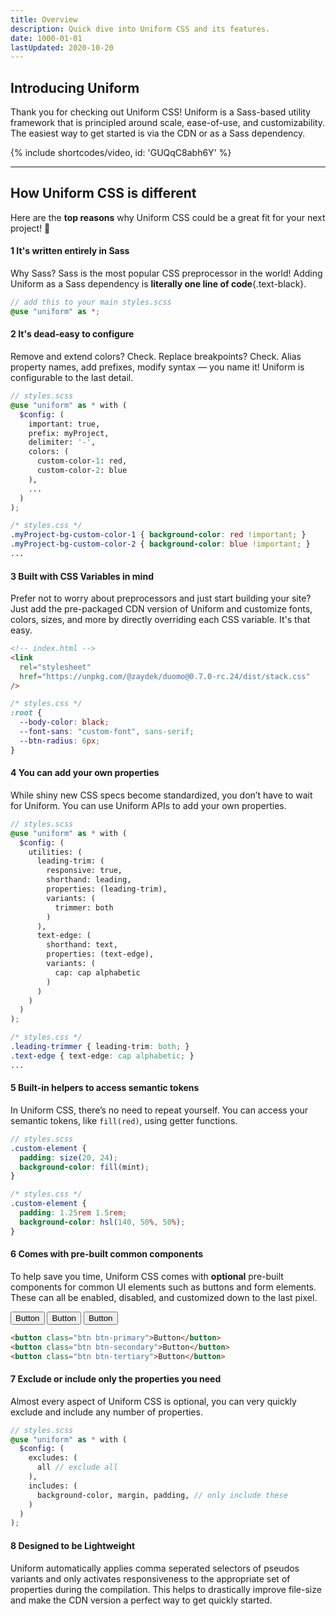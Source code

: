 ```yaml
---
title: Overview
description: Quick dive into Uniform CSS and its features.
date: 1000-01-01
lastUpdated: 2020-10-20
---
```


## Introducing Uniform &nbsp;&nbsp;

Thank you for checking out Uniform CSS! Uniform is a Sass-based utility framework that is principled around scale, ease-of-use, and customizability. The easiest way to get started is via the CDN or as a Sass dependency.

{% include shortcodes/video, id: 'GUQqC8abh6Y' %}

---

## How Uniform CSS is different

Here are the **top reasons** why Uniform CSS could be a great fit for your next project! 🚀

<h4><span class="w-24 h-24 mr-8 inline-flex align-items-center justify-content-center font-sm font-700 leading-0 bg-silver-200 leading-0 text-black radius-round">1</span> It's written entirely in Sass</h4>

Why Sass? Sass is the most popular CSS preprocessor in the world! Adding Uniform as a Sass dependency is **literally one line of code**{.text-black}.

```scss
// add this to your main styles.scss
@use "uniform" as *;
```

<h4><span class="w-24 h-24 mr-8 inline-flex align-items-center justify-content-center font-sm font-600 leading-0 bg-silver-200 leading-0 text-black radius-round">2</span> It's dead-easy to configure</h4>

Remove and extend colors? Check. Replace breakpoints? Check. Alias property names, add prefixes, modify syntax — you name it! Uniform is configurable to the last detail.

```scss
// styles.scss
@use "uniform" as * with (
  $config: (
    important: true,
    prefix: myProject,
    delimiter: '-',
    colors: (
      custom-color-1: red,
      custom-color-2: blue
    ),
    ...
  )
);
```

```css
/* styles.css */
.myProject-bg-custom-color-1 { background-color: red !important; }
.myProject-bg-custom-color-2 { background-color: blue !important; }
...
```

<h4><span class="w-24 h-24 mr-8 inline-flex align-items-center justify-content-center font-sm font-600 leading-0 bg-silver-200 leading-0 text-black radius-round">3</span> Built with CSS Variables in mind</h4>

Prefer not to worry about preprocessors and just start building your site? Just add the pre-packaged CDN version of Uniform and customize fonts, colors, sizes, and more by directly overriding each CSS variable. It's that easy.

```html
<!-- index.html -->
<link
  rel="stylesheet"
  href="https://unpkg.com/@zaydek/duomo@0.7.0-rc.24/dist/stack.css"
/>
```

```css
/* styles.css */
:root {
  --body-color: black;
  --font-sans: "custom-font", sans-serif;
  --btn-radius: 6px;
}
```

<h4><span class="w-24 h-24 mr-8 inline-flex align-items-center justify-content-center font-sm font-600 leading-0 bg-silver-200 leading-0 text-black radius-round">4</span> You can add your own properties</h4>

While shiny new CSS specs become standardized, you don’t have to wait for Uniform. You can use Uniform APIs to add your own properties.

```scss
// styles.scss
@use "uniform" as * with (
  $config: (
    utilities: (
      leading-trim: (
        responsive: true,
        shorthand: leading,
        properties: (leading-trim),
        variants: (
          trimmer: both
        )
      ),
      text-edge: (
        shorthand: text,
        properties: (text-edge),
        variants: (
          cap: cap alphabetic
        )
      )
    )
  )
);
```

```css
/* styles.css */
.leading-trimmer { leading-trim: both; }
.text-edge { text-edge: cap alphabetic; }
...
```

<h4><span class="w-24 h-24 mr-8 inline-flex align-items-center justify-content-center font-sm font-600 leading-0 bg-silver-200 leading-0 text-black radius-round">5</span> Built-in helpers to access semantic tokens</h4>

In Uniform CSS, there’s no need to repeat yourself. You can access your semantic tokens, like `fill(red)`, using getter functions.

```scss
// styles.scss
.custom-element {
  padding: size(20, 24);
  background-color: fill(mint);
}
```

```css
/* styles.css */
.custom-element {
  padding: 1.25rem 1.5rem;
  background-color: hsl(140, 50%, 50%);
}
```

<h4><span class="w-24 h-24 mr-8 inline-flex align-items-center justify-content-center font-sm font-600 leading-0 bg-silver-200 leading-0 text-black radius-round">6</span> Comes with pre-built common components</h4>

To help save you time, Uniform CSS comes with **optional** pre-built components for common UI elements such as buttons and form elements. These can all be enabled, disabled, and customized down to the last pixel.

<section class="flex align-items-center justify-content-center bg-silver-200 p-20 radius-md">
  <button class="btn btn-primary mr-4">Button</button>
  <button class="btn btn-secondary mr-4">Button</button>
  <button class="btn btn-tertiary">Button</button>
</section>

```html
<button class="btn btn-primary">Button</button>
<button class="btn btn-secondary">Button</button>
<button class="btn btn-tertiary">Button</button>
```

<h4><span class="w-24 h-24 mr-8 inline-flex align-items-center justify-content-center font-sm font-600 leading-0 bg-silver-200 leading-0 text-black radius-round">7</span> Exclude or include only the properties you need</h4>

Almost every aspect of Uniform CSS is optional, you can very quickly exclude and include any number of properties.

```scss
// styles.scss
@use "uniform" as * with (
  $config: (
    excludes: (
      all // exclude all
    ),
    includes: (
      background-color, margin, padding, // only include these
    )
  )
);
```

<h4><span class="w-24 h-24 mr-8 inline-flex align-items-center justify-content-center font-sm font-600 leading-0 bg-silver-200 leading-0 text-black radius-round">8</span> Designed to be Lightweight</h4>

Uniform automatically applies comma seperated selectors of pseudos variants and only activates responsiveness to the appropriate set of properties during the compilation. This helps to drastically improve file-size and make the CDN version a perfect way to get quickly started.
